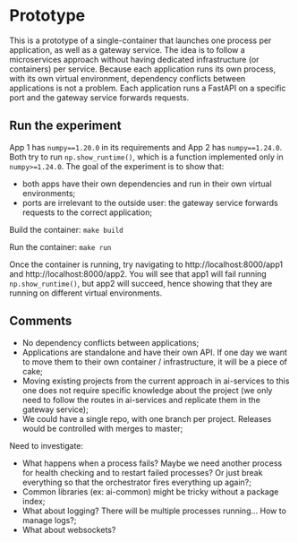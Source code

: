 # Prototype
This is a prototype of a single-container that launches one process per application, as well as a gateway service. The idea is to follow a microservices approach without having dedicated infrastructure (or containers) per service. Because each application runs its own process, with its own virtual environment, dependency conflicts between applications is not a problem. Each application runs a FastAPI on a specific port and the gateway service forwards requests.

## Run the experiment

App 1 has `numpy==1.20.0` in its requirements and App 2 has `numpy==1.24.0`. Both try to run `np.show_runtime()`, which is a function implemented only in `numpy>=1.24.0`. The goal of the experiment is to show that:
- both apps have their own dependencies and run in their own virtual environments;
- ports are irrelevant to the outside user: the gateway service forwards requests to the correct application;

Build the container: `make build`

Run the container: `make run`

Once the container is running, try navigating to http://localhost:8000/app1 and http://localhost:8000/app2. You will see that app1 will fail running `np.show_runtime()`, but app2 will succeed, hence showing that they are running on different virtual environments.

## Comments
- No dependency conflicts between applications;
- Applications are standalone and have their own API. If one day we want to move them to their own container / infrastructure, it will be a piece of cake;
- Moving existing projects from the current approach in ai-services to this one does not require specific knowledge about the project (we only need to follow the routes in ai-services and replicate them in the gateway service);
- We could have a single repo, with one branch per project. Releases would be controlled with merges to master;

Need to investigate:
- What happens when a process fails? Maybe we need another process for health checking and to restart failed processes? Or just break everything so that the orchestrator fires everything up again?;
- Common libraries (ex: ai-common) might be tricky without a package index;
- What about logging? There will be multiple processes running... How to manage logs?;
- What about websockets?
